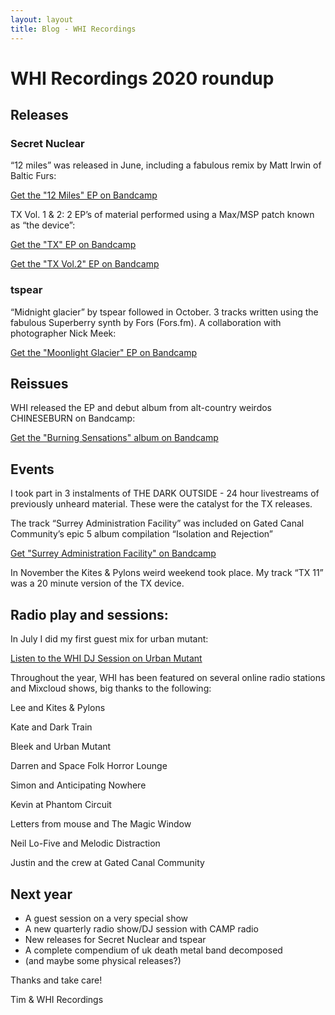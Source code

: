 ```yaml
---
layout: layout
title: Blog - WHI Recordings
---
```


# WHI Recordings 2020 roundup

## Releases

### Secret Nuclear
“12 miles” was released in June, including a fabulous remix by Matt Irwin of Baltic Furs:

[Get the "12 Miles" EP on Bandcamp](https://whirecordings.bandcamp.com/album/12-miles)

TX Vol. 1 & 2: 2 EP’s of material performed using a Max/MSP patch known as “the device”:

[Get the "TX" EP on Bandcamp](https://whirecordings.bandcamp.com/album/tx)

[Get the "TX Vol.2" EP on Bandcamp](https://whirecordings.bandcamp.com/album/tx-vol-2)

### tspear

“Midnight glacier” by tspear followed in October. 3 tracks written using the fabulous Superberry synth by Fors (Fors.fm). A collaboration with photographer Nick Meek:

[Get the "Moonlight Glacier" EP on Bandcamp](https://whirecordings.bandcamp.com/album/moonlight-glacier)

## Reissues
WHI released the EP and debut album from alt-country weirdos CHINESEBURN on Bandcamp:

[Get the "Burning Sensations" album on Bandcamp](https://whirecordings.bandcamp.com/album/burning-sensations)

## Events
I took part in 3 instalments of THE DARK OUTSIDE - 24 hour livestreams of previously unheard material. These were the catalyst for the TX releases.


The track “Surrey Administration Facility” was included on Gated Canal Community’s epic 5 album compilation “Isolation and Rejection”

[Get "Surrey Administration Facility" on Bandcamp](https://fandf.bandcamp.com/track/surrey-administration-facility)

In November the Kites & Pylons weird weekend took place. My track “TX 11” was a 20 minute version of the TX device.


## Radio play and sessions:

In July I did my first guest mix for urban mutant:

[Listen to the WHI DJ Session on Urban Mutant](https://www.mixcloud.com/UrbanMutant/urban-mutant-28-2020-the-whi-mix-by-tim-spear/)


Throughout the year, WHI has been featured on several online radio stations and Mixcloud shows, big thanks to the following:

Lee and Kites & Pylons

Kate and Dark Train

Bleek and Urban Mutant

Darren and Space Folk Horror Lounge

Simon and Anticipating Nowhere

Kevin at Phantom Circuit

Letters from mouse and The Magic Window

Neil Lo-Five and Melodic Distraction

Justin and the crew at Gated Canal Community

## Next year
- A guest session on a very special show
- A new quarterly radio show/DJ session with CAMP radio
- New releases for Secret Nuclear and tspear
- A complete compendium of uk death metal band decomposed
- (and maybe some physical releases?)

Thanks and take care!

Tim & WHI Recordings
